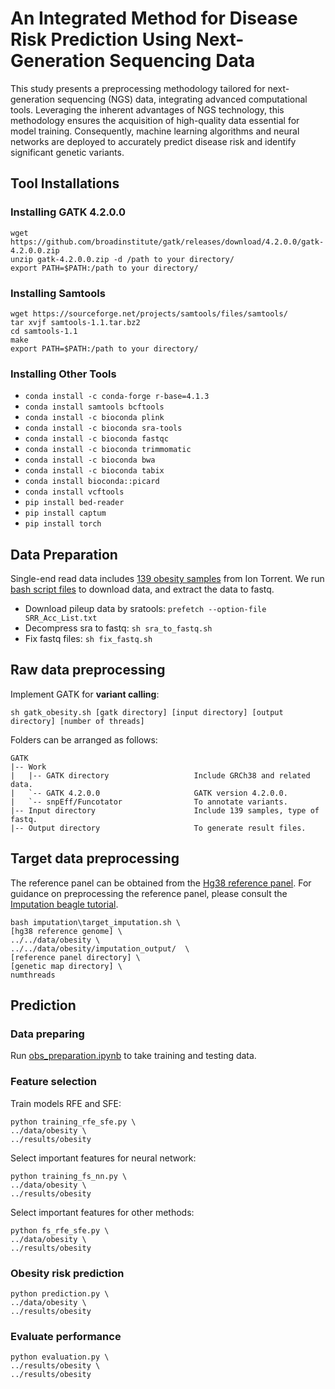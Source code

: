 # An Integrated Method for Disease Risk Prediction Using Next-Generation Sequencing Data
This study presents a preprocessing methodology tailored for next-generation sequencing (NGS) data, integrating advanced computational tools. Leveraging the inherent advantages of NGS technology, this methodology ensures the acquisition of high-quality data essential for model training. Consequently, machine learning algorithms and neural networks are deployed to accurately predict disease risk and identify significant genetic variants.
## Tool Installations
### Installing GATK 4.2.0.0
```
wget https://github.com/broadinstitute/gatk/releases/download/4.2.0.0/gatk-4.2.0.0.zip
unzip gatk-4.2.0.0.zip -d /path to your directory/
export PATH=$PATH:/path to your directory/
```
### Installing Samtools
```
wget https://sourceforge.net/projects/samtools/files/samtools/
tar xvjf samtools-1.1.tar.bz2
cd samtools-1.1
make
export PATH=$PATH:/path to your directory/
```
### Installing Other Tools
- `conda install -c conda-forge r-base=4.1.3`
- `conda install samtools bcftools`
- `conda install -c bioconda plink`
- `conda install -c bioconda sra-tools`
- `conda install -c bioconda fastqc`
- `conda install -c bioconda trimmomatic`
- `conda install -c bioconda bwa`
- `conda install -c bioconda tabix`
- `conda install bioconda::picard`
- `conda install vcftools`
- `pip install bed-reader`
- `pip install captum`
- `pip install torch`
## Data Preparation 
Single-end read data includes [139 obesity samples](https://www.ncbi.nlm.nih.gov/Traces/study/?acc=SRP139885&o=acc_s%3Aa) from Ion Torrent. We run [bash script files](src/gatk/) to download data, and extract the data to fastq.
- Download pileup data by sratools: `prefetch --option-file SRR_Acc_List.txt`
- Decompress sra to fastq: `sh sra_to_fastq.sh`
- Fix fastq files: `sh fix_fastq.sh`
## Raw data preprocessing
Implement GATK for **variant calling**:

`sh gatk_obesity.sh [gatk directory] [input directory] [output directory] [number of threads]`

Folders can be arranged as follows:
```
GATK
|-- Work            
|   |-- GATK directory                   Include GRCh38 and related data.
|   `-- GATK 4.2.0.0                     GATK version 4.2.0.0.                 
|   `-- snpEff/Funcotator                To annotate variants.
|-- Input directory                      Include 139 samples, type of fastq.
|-- Output directory                     To generate result files.
```
## Target data preprocessing
The reference panel can be obtained from the [Hg38 reference panel](https://cgl.gi.ucsc.edu/data/giraffe/construction/). For guidance on preprocessing the reference panel, please consult the [Imputation beagle tutorial](https://github.com/adrianodemarino/Imputation_beagle_tutorial).
```
bash imputation\target_imputation.sh \
[hg38 reference genome] \
../../data/obesity \
../../data/obesity/imputation_output/  \
[reference panel directory] \
[genetic map directory] \
numthreads
```

## Prediction

### Data preparing
Run [obs_preparation.ipynb](src/obs_preparation.ipynb) to take training and testing data.
### Feature selection
Train models RFE and SFE:
```
python training_rfe_sfe.py \
../data/obesity \
../results/obesity
```

Select important features for neural network:
```
python training_fs_nn.py \
../data/obesity \
../results/obesity
```
Select important features for other methods:
```
python fs_rfe_sfe.py \
../data/obesity \
../results/obesity
```
### Obesity risk prediction
```
python prediction.py \
../data/obesity \
../results/obesity
```
### Evaluate performance
```
python evaluation.py \
../results/obesity \
../results/obesity
```